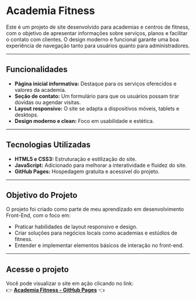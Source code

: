 # Academia Fitness

Este é um projeto de site desenvolvido para academias e centros de fitness, com o objetivo de apresentar informações sobre serviços, planos e facilitar o contato com clientes. O design moderno e funcional garante uma boa experiência de navegação tanto para usuários quanto para administradores.

---

## Funcionalidades
- **Página inicial informativa:** Destaque para os serviços oferecidos e valores da academia.  
- **Seção de contato:** Um formulário para que os usuários possam tirar dúvidas ou agendar visitas.  
- **Layout responsivo:** O site se adapta a dispositivos móveis, tablets e desktops.  
- **Design moderno e clean:** Foco em usabilidade e estética.

---

## Tecnologias Utilizadas
- **HTML5 e CSS3:** Estruturação e estilização do site.  
- **JavaScript:** Adicionado para melhorar a interatividade e fluidez do site.  
- **GitHub Pages:** Hospedagem gratuita e acessível do projeto.

---

## Objetivo do Projeto
O projeto foi criado como parte de meu aprendizado em desenvolvimento Front-End, com o foco em:
- Praticar habilidades de layout responsivo e design.  
- Criar soluções para negócios locais como academias e estúdios de fitness.  
- Entender e implementar elementos básicos de interação no front-end.

---

## Acesse o projeto
Você pode visualizar o site em ação clicando no link:  
👉 **[Academia Fitness - GitHub Pages](https://ruhanwallace.github.io/academiafitnes.github.io/)** 👈









